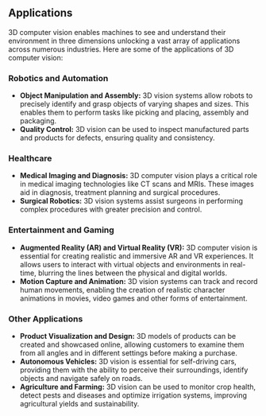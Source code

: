 ## Applications

3D computer vision enables machines to see and understand their environment in three dimensions unlocking a vast array of applications across numerous industries. Here are some of the applications of 3D computer vision:

### Robotics and Automation 
+ **Object Manipulation and Assembly:** 3D vision systems allow robots to precisely identify and grasp objects of varying shapes and sizes. This enables them to perform tasks like picking and placing, assembly and packaging.
+ **Quality Control:** 3D vision can be used to inspect manufactured parts and products for defects, ensuring quality and consistency.

### Healthcare
+ **Medical Imaging and Diagnosis:** 3D computer vision plays a critical role in medical imaging technologies like CT scans and MRIs. These images aid in diagnosis, treatment planning and surgical procedures.
+ **Surgical Robotics:** 3D vision systems assist surgeons in performing complex procedures with greater precision and control. 

### Entertainment and Gaming
+ **Augmented Reality (AR) and Virtual Reality (VR):** 3D computer vision is essential for creating realistic and immersive AR and VR experiences. It allows users to interact with virtual objects and environments in real-time, blurring the lines between the physical and digital worlds.
+ **Motion Capture and Animation:** 3D vision systems can track and record human movements, enabling the creation of realistic character animations in movies, video games and other forms of entertainment.

### Other Applications 
+ **Product Visualization and Design:** 3D models of products can be created and showcased online, allowing customers to examine them from all angles and in different settings before making a purchase.
+ **Autonomous Vehicles:** 3D vision is essential for self-driving cars, providing them with the ability to perceive their surroundings, identify objects and navigate safely on roads.
+ **Agriculture and Farming:** 3D vision can be used to monitor crop health, detect pests and diseases and optimize irrigation systems, improving agricultural yields and sustainability.